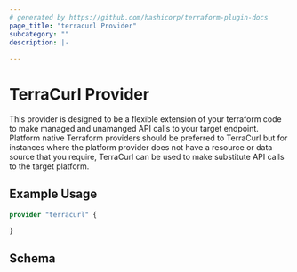 ```yaml
---
# generated by https://github.com/hashicorp/terraform-plugin-docs
page_title: "terracurl Provider"
subcategory: ""
description: |-
  
---
```


# TerraCurl Provider

This provider is designed to be a flexible extension of your terraform code to make managed and unamanged API calls to your target endpoint. Platform native Terraform providers should be preferred to TerraCurl but for instances where the platform provider does not have a resource or data source that you require, TerraCurl can be used to make substitute API calls to the target platform.


## Example Usage

```terraform
provider "terracurl" {

}
```

<!-- schema generated by tfplugindocs -->
## Schema

